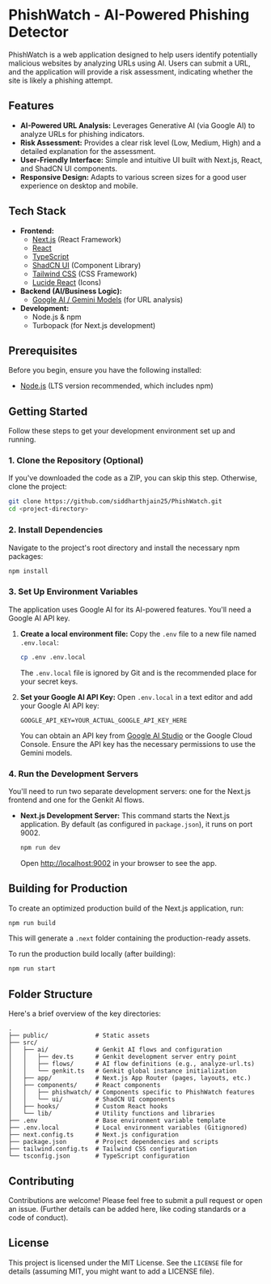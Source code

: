
# PhishWatch - AI-Powered Phishing Detector

PhishWatch is a web application designed to help users identify potentially malicious websites by analyzing URLs using AI. Users can submit a URL, and the application will provide a risk assessment, indicating whether the site is likely a phishing attempt.

## Features

*   **AI-Powered URL Analysis:** Leverages Generative AI (via Google AI) to analyze URLs for phishing indicators.
*   **Risk Assessment:** Provides a clear risk level (Low, Medium, High) and a detailed explanation for the assessment.
*   **User-Friendly Interface:** Simple and intuitive UI built with Next.js, React, and ShadCN UI components.
*   **Responsive Design:** Adapts to various screen sizes for a good user experience on desktop and mobile.

## Tech Stack

*   **Frontend:**
    *   [Next.js](https://nextjs.org/) (React Framework)
    *   [React](https://reactjs.org/)
    *   [TypeScript](https://www.typescriptlang.org/)
    *   [ShadCN UI](https://ui.shadcn.com/) (Component Library)
    *   [Tailwind CSS](https://tailwindcss.com/) (CSS Framework)
    *   [Lucide React](https://lucide.dev/) (Icons)
*   **Backend (AI/Business Logic):**
    *   [Google AI / Gemini Models](https://ai.google.dev/) (for URL analysis)
*   **Development:**
    *   Node.js & npm
    *   Turbopack (for Next.js development)

## Prerequisites

Before you begin, ensure you have the following installed:

*   [Node.js](https://nodejs.org/) (LTS version recommended, which includes npm)

## Getting Started

Follow these steps to get your development environment set up and running.

### 1. Clone the Repository (Optional)

If you've downloaded the code as a ZIP, you can skip this step. Otherwise, clone the project:

```bash
git clone https://github.com/siddharthjain25/PhishWatch.git
cd <project-directory>
```

### 2. Install Dependencies

Navigate to the project's root directory and install the necessary npm packages:

```bash
npm install
```

### 3. Set Up Environment Variables

The application uses Google AI for its AI-powered features. You'll need a Google AI API key.

1.  **Create a local environment file:**
    Copy the `.env` file to a new file named `.env.local`:
    ```bash
    cp .env .env.local
    ```
    The `.env.local` file is ignored by Git and is the recommended place for your secret keys.

2.  **Set your Google AI API Key:**
    Open `.env.local` in a text editor and add your Google AI API key:
    ```env
    GOOGLE_API_KEY=YOUR_ACTUAL_GOOGLE_API_KEY_HERE
    ```
    You can obtain an API key from [Google AI Studio](https://aistudio.google.com/app/apikey) or the Google Cloud Console. Ensure the API key has the necessary permissions to use the Gemini models.

### 4. Run the Development Servers

You'll need to run two separate development servers: one for the Next.js frontend and one for the Genkit AI flows.

*   **Next.js Development Server:**
    This command starts the Next.js application. By default (as configured in `package.json`), it runs on port 9002.
    ```bash
    npm run dev
    ```
    Open [http://localhost:9002](http://localhost:9002) in your browser to see the app.

## Building for Production

To create an optimized production build of the Next.js application, run:

```bash
npm run build
```
This will generate a `.next` folder containing the production-ready assets.

To run the production build locally (after building):
```bash
npm run start
```

## Folder Structure

Here's a brief overview of the key directories:

```
.
├── public/             # Static assets
├── src/
│   ├── ai/             # Genkit AI flows and configuration
│   │   ├── dev.ts      # Genkit development server entry point
│   │   ├── flows/      # AI flow definitions (e.g., analyze-url.ts)
│   │   └── genkit.ts   # Genkit global instance initialization
│   ├── app/            # Next.js App Router (pages, layouts, etc.)
│   ├── components/     # React components
│   │   ├── phishwatch/ # Components specific to PhishWatch features
│   │   └── ui/         # ShadCN UI components
│   ├── hooks/          # Custom React hooks
│   └── lib/            # Utility functions and libraries
├── .env                # Base environment variable template
├── .env.local          # Local environment variables (Gitignored)
├── next.config.ts      # Next.js configuration
├── package.json        # Project dependencies and scripts
├── tailwind.config.ts  # Tailwind CSS configuration
└── tsconfig.json       # TypeScript configuration
```

## Contributing

Contributions are welcome! Please feel free to submit a pull request or open an issue. (Further details can be added here, like coding standards or a code of conduct).

## License

This project is licensed under the MIT License. See the `LICENSE` file for details (assuming MIT, you might want to add a LICENSE file).
